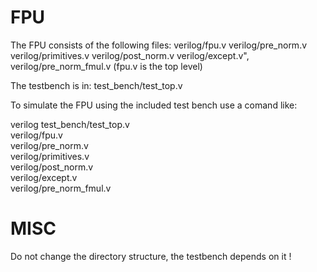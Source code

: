 FPU
===
The FPU consists of the following files:
		verilog/fpu.v
		verilog/pre_norm.v
		verilog/primitives.v
		verilog/post_norm.v
		verilog/except.v",
		verilog/pre_norm_fmul.v
(fpu.v is the top level)

The testbench is in: test_bench/test_top.v

To simulate the FPU using the included test bench
use a comand like:

verilog		test_bench/test_top.v	\
		verilog/fpu.v		\
		verilog/pre_norm.v	\
		verilog/primitives.v	\
		verilog/post_norm.v	\
		verilog/except.v	\
		verilog/pre_norm_fmul.v

MISC
====
Do not change the directory structure, the testbench
depends on it !
